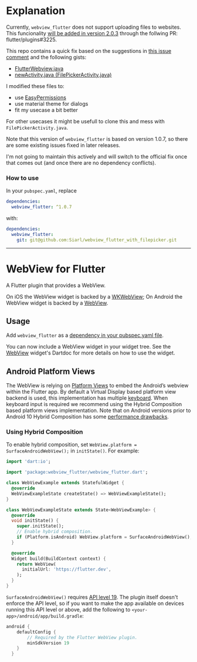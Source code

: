 # Explanation

Currently, `webview_flutter` does not support uploading files to websites.
This funcionality [will be added in version 2.0.3](https://github.com/flutter/plugins/pull/3225/files) 
through the follwing PR: flutter/plugins#3225.

This repo contains a quick fix based on the suggestions in
[this issue comment](https://github.com/flutter/flutter/issues/27924#issuecomment-783229087) 
and the following gists:
- [FlutterWebview.java](https://gist.github.com/tneotia/ccdb84ba66d6863980b9d558fb95312e)
- [newActivity.java (FilePickerActivity.java)](https://gist.github.com/tneotia/adc61196cfa59a5a7bdef6efb0ab5883)

I modified these files to:
- use [EasyPermissions](https://github.com/googlesamples/easypermissions)
- use material theme for dialogs
- fit my usecase a bit better

For other usecases it might be usefull to clone this and mess with 
`FilePickerActivity.java`.

Note that this version of `webview_flutter` is based on version 1.0.7, 
so there are some existing issues fixed in later releases.

I'm not going to maintain this actively and will switch to the official fix 
once that comes out (and once there are no dependency conflicts).

### How to use

In your `pubspec.yaml`, replace

```yaml
dependencies:
  webview_flutter: ^1.0.7
```

with:

```yaml
dependencies:
  webview_flutter:
    git: git@github.com:Siarl/webview_flutter_with_filepicker.git
```

---

# WebView for Flutter

A Flutter plugin that provides a WebView.

On iOS the WebView widget is backed by a [WKWebView](https://developer.apple.com/documentation/webkit/wkwebview);
On Android the WebView widget is backed by a [WebView](https://developer.android.com/reference/android/webkit/WebView).

## Usage
Add `webview_flutter` as a [dependency in your pubspec.yaml file](https://flutter.io/platform-plugins/).

You can now include a WebView widget in your widget tree. See the
[WebView](https://pub.dev/documentation/webview_flutter/latest/webview_flutter/WebView-class.html)
widget's Dartdoc for more details on how to use the widget.



## Android Platform Views
The WebView is relying on
[Platform Views](https://flutter.dev/docs/development/platform-integration/platform-views) to embed
the Android’s webview within the Flutter app. By default a Virtual Display based platform view
backend is used, this implementation has multiple
[keyboard](https://github.com/flutter/flutter/issues?q=is%3Aopen+label%3Avd-only+label%3A%22p%3A+webview-keyboard%22).
When keyboard input is required we recommend using the Hybrid Composition based platform views
implementation. Note that on Android versions prior to Android 10 Hybrid Composition has some
[performance drawbacks](https://flutter.dev/docs/development/platform-integration/platform-views#performance).

### Using Hybrid Composition

To enable hybrid composition, set `WebView.platform = SurfaceAndroidWebView();` in `initState()`.
For example:

```dart
import 'dart:io';

import 'package:webview_flutter/webview_flutter.dart';

class WebViewExample extends StatefulWidget {
  @override
  WebViewExampleState createState() => WebViewExampleState();
}

class WebViewExampleState extends State<WebViewExample> {
  @override
  void initState() {
    super.initState();
    // Enable hybrid composition.
    if (Platform.isAndroid) WebView.platform = SurfaceAndroidWebView();
  }

  @override
  Widget build(BuildContext context) {
    return WebView(
      initialUrl: 'https://flutter.dev',
    );
  }
}
```

`SurfaceAndroidWebView()` requires [API level 19](https://developer.android.com/studio/releases/platforms?hl=th#4.4). The plugin itself doesn't enforce the API level, so if you want to make the app available on devices running this API level or above, add the following to `<your-app>/android/app/build.gradle`:

```gradle
android {
    defaultConfig {
        // Required by the Flutter WebView plugin.
        minSdkVersion 19
    }
  }
```
